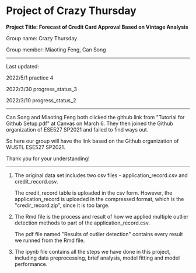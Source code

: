 # Project of Crazy Thursday

**Project Title: Forecast of Credit Card Approval Based on Vintage Analysis**



Group name: Crazy Thursday

Group member: Miaoting Feng, Can Song

******
Last updated: 

2022/5/1 practice 4

2022/3/30 progress_status_3

2022/3/10 progress_status_2


******
Can Song and Miaoting Feng both clicked the github link from "Tutorial for Github Setup.pdf" at Canvas on March 6. 
They then joined the Github organization of ESE527 SP2021 and failed to find ways out. 

So here our group will have the link based on the Github organization of WUSTL ESE527 SP2021.

Thank you for your understanding!

******
1) The original data set includes two csv files - application_record.csv and credit_record.csv.
   
   The credit_record table is uploaded in the csv form. However, the application_record is uploaded in the compressed format, which is the "credir_record.zip", since it is    too large.

2) The Rmd file is the process and result of how we applied multiple outlier detection methods to part of the application_record.csv.

   The pdf file named "Results of outlier detection" contains every result we runned from the Rmd file.

3) The ipynb file contains all the steps we have done in this project, including data preprocessing, brief analysis, model fitting and model performance.
